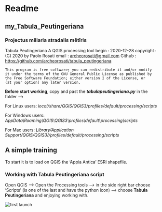 # Readme
## my_Tabula_Peutingeriana
### Projectus miliaria stradalis mētīris

Tabula Peutingeriana A QGIS processing tool
		begin                : 2020-12-28
		copyright            : (C) 2020 by Paolo Rosati
		email                : archeorosati@gmail.com
		Github		: https://github.com/archeorosati/tabula_peutingeriana
	

	This program is free software; you can redistribute it and/or modify
	it under the terms of the GNU General Public License as published by
	the Free Software Foundation; either version 2 of the License, or
 	(at your option) any later version.
 
**Before start working**, copy and past the ***tabulapeutingeriana.py*** in the folder —>

For Linux users:
*local/share/QGIS/QGIS3/profiles/default/processing/scripts*

For Windows users:
*AppData\Roaming\QGIS\QGIS3\profiles\default\processing\scripts*

For Mac users:
*Library/Application Support/QGIS/QGIS3//profiles/default/processing/scripts*


## A simple training
To start it is to load on QGIS the ‘Appia Antica’ ESRI shapefile.

### **Working with Tabula Peutingeriana script**
Open QGIS —> Open the Processing tools —> in the side right bar choose ‘Scripts’ (is one of the last and have the python icon) —> choose **Tabula Peutingeriana** and enjoying working with.

![first launch](https://github.com/archeorosati/my_tabula_peutingeriana/blob/main/Schermata%202020-12-07%20alle%2012.17.00.jpg)
